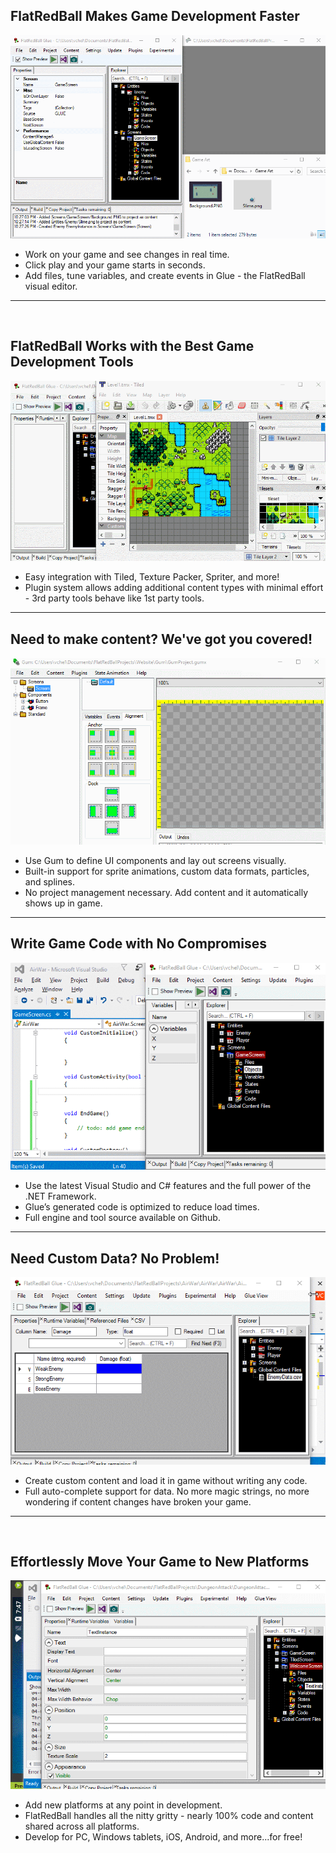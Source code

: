 ## FlatRedBall Makes Game Development Faster

![GlueGifFaster](/media/2016-04-GlueGifFaster.gif)

-   Work on your game and see changes in real time.
-   Click play and your game starts in seconds.
-   Add files, tune variables, and create events in Glue - the FlatRedBall visual editor.

------------------------------------------------------------------------

 

## FlatRedBall Works with the Best Game Development Tools

![TiledGifFast](/media/2016-04-TiledGifFast.gif)

-   Easy integration with Tiled, Texture Packer, Spriter, and more!
-   Plugin system allows adding additional content types with minimal effort - 3rd party tools behave like 1st party tools.

------------------------------------------------------------------------

## Need to make content? We've got you covered!

![GumGifShort2](/media/2016-04-GumGifShort2.gif)

-   Use Gum to define UI components and lay out screens visually.
-   Built-in support for sprite animations, custom data formats, particles, and splines.
-   No project management necessary. Add content and it automatically shows up in game.

------------------------------------------------------------------------

## Write Game Code with No Compromises

![Codegen5](/media/2016-04-Codegen5.gif)

-   Use the latest Visual Studio and C# features and the full power of the .NET Framework.
-   Glue’s generated code is optimized to reduce load times.
-   Full engine and tool source available on Github.

------------------------------------------------------------------------

## Need Custom Data? No Problem!

![CsvGifFast](/media/2016-04-CsvGifFast.gif)

-   Create custom content and load it in game without writing any code.
-   Full auto-complete support for data. No more magic strings, no more wondering if content changes have broken your game.

------------------------------------------------------------------------

 

## Effortlessly Move Your Game to New Platforms

![AndroidEmulatorGif2Fast](/media/2016-04-AndroidEmulatorGif2Fast.gif)

-   Add new platforms at any point in development.
-   FlatRedBall handles all the nitty gritty - nearly 100% code and content shared across all platforms.
-   Develop for PC, Windows tablets, iOS, Android, and more...for free!
